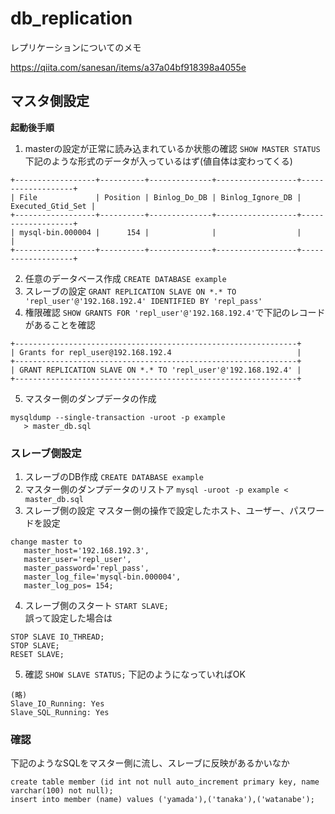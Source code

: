 # db_replication

レプリケーションについてのメモ

https://qiita.com/sanesan/items/a37a04bf918398a4055e

## マスタ側設定


<strong>起動後手順</strong>


1. masterの設定が正常に読み込まれているか状態の確認 `SHOW MASTER STATUS`
下記のような形式のデータが入っているはず(値自体は変わってくる)
```
+------------------+----------+--------------+------------------+-------------------+
| File             | Position | Binlog_Do_DB | Binlog_Ignore_DB | Executed_Gtid_Set |
+------------------+----------+--------------+------------------+-------------------+
| mysql-bin.000004 |      154 |              |                  |                   |
+------------------+----------+--------------+------------------+-------------------+
```

2. 任意のデータベース作成 `CREATE DATABASE example`
3. スレーブの設定 `GRANT REPLICATION SLAVE ON *.* TO 'repl_user'@'192.168.192.4' IDENTIFIED BY 'repl_pass'`
4. 権限確認 `SHOW GRANTS FOR 'repl_user'@'192.168.192.4'`で下記のレコードがあることを確認
```
+---------------------------------------------------------------+
| Grants for repl_user@192.168.192.4                            |
+---------------------------------------------------------------+
| GRANT REPLICATION SLAVE ON *.* TO 'repl_user'@'192.168.192.4' |
+---------------------------------------------------------------+
```
5. マスター側のダンプデータの作成
```
mysqldump --single-transaction -uroot -p example
   > master_db.sql
```

### スレーブ側設定

1. スレーブのDB作成 `CREATE DATABASE example`
2. マスター側のダンプデータのリストア `mysql -uroot -p example < master_db.sql`
3. スレーブ側の設定 マスター側の操作で設定したホスト、ユーザー、パスワードを設定
```
change master to
   master_host='192.168.192.3',
   master_user='repl_user',
   master_password='repl_pass',
   master_log_file='mysql-bin.000004',
   master_log_pos= 154;
```
4. スレーブ側のスタート `START SLAVE;`<br>
誤って設定した場合は
```
STOP SLAVE IO_THREAD;
STOP SLAVE;
RESET SLAVE;
```
5. 確認 `SHOW SLAVE STATUS;`
下記のようになっていればOK
```
(略)
Slave_IO_Running: Yes
Slave_SQL_Running: Yes
```

### 確認
下記のようなSQLをマスター側に流し、スレーブに反映があるかいなか
```
create table member (id int not null auto_increment primary key, name varchar(100) not null);
insert into member (name) values ('yamada'),('tanaka'),('watanabe');
```
